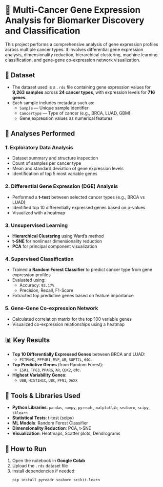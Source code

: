 # 🧬 Multi-Cancer Gene Expression Analysis for Biomarker Discovery and Classification

This project performs a comprehensive analysis of gene expression profiles across multiple cancer types. It involves differential gene expression analysis, dimensionality reduction, hierarchical clustering, machine learning classification, and gene-gene co-expression network visualization.

## 📁 Dataset

- The dataset used is a `.rds` file containing gene expression values for **9,263 samples** across **24 cancer types**, with expression levels for **716 genes**.
- Each sample includes metadata such as:
  - `Sample` — Unique sample identifier
  - `Cancertype` — Type of cancer (e.g., BRCA, LUAD, GBM)
  - Gene expression values as numerical features

## 🧪 Analyses Performed

### 1. **Exploratory Data Analysis**
- Dataset summary and structure inspection
- Count of samples per cancer type
- Mean and standard deviation of gene expression levels
- Identification of top 5 most variable genes

### 2. **Differential Gene Expression (DGE) Analysis**
- Performed a **t-test** between selected cancer types (e.g., BRCA vs LUAD)
- Identified top 10 differentially expressed genes based on p-values
- Visualized with a heatmap

### 3. **Unsupervised Learning**
- **Hierarchical Clustering** using Ward’s method
- **t-SNE** for nonlinear dimensionality reduction
- **PCA** for principal component visualization

### 4. **Supervised Classification**
- Trained a **Random Forest Classifier** to predict cancer type from gene expression profiles
- Evaluated using:
  - Accuracy: `92.17%`
  - Precision, Recall, F1-Score
- Extracted top predictive genes based on feature importance

### 5. **Gene-Gene Co-expression Network**
- Calculated correlation matrix for the top 100 variable genes
- Visualized co-expression relationships using a heatmap

## 📊 Key Results

- **Top 10 Differentially Expressed Genes** between BRCA and LUAD:
  - `PITPNM1`, `PPP4R1`, `MVP`, `AR`, `SUPT7L`, etc.
- **Top Predictive Genes** (from Random Forest):
  - `ESR1`, `TP63`, `PPARG`, `AR`, `CDK2`, etc.
- **Highest Variability Genes**:
  - `UBB`, `HIST1H1C`, `UBC`, `PFN1`, `DAXX`

## 🔧 Tools & Libraries Used

- **Python Libraries**: `pandas`, `numpy`, `pyreadr`, `matplotlib`, `seaborn`, `scipy`, `sklearn`
- **Statistical Tests**: t-test (scipy)
- **ML Models**: Random Forest Classifier
- **Dimensionality Reduction**: PCA, t-SNE
- **Visualization**: Heatmaps, Scatter plots, Dendrograms

## 📌 How to Run

1. Open the notebook in **Google Colab**
2. Upload the `.rds` dataset file
3. Install dependencies if needed:
   ```bash
   pip install pyreadr seaborn scikit-learn
